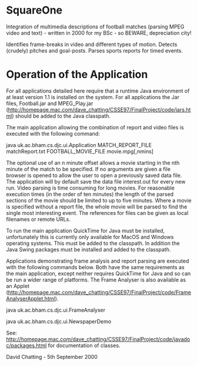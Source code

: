 SquareOne
=========

Integration of multimedia descriptions of football matches (parsing MPEG video and text) - written in 2000 for my BSc - so BEWARE, depreciation city!

Identifies frame-breaks in video and different types of motion. Detects (crudely) pitches and goal-posts. Parses sports reports for timed events.

Operation of the Application
============================

For all applications detailed here require that a runtime Java environment 
of at least version 1.1 is installed on the system. For all applications the 
Jar files, Football.jar and MPEG_Play.jar 
(http://homepage.mac.com/dave_chatting/CSSE97/FinalProject/code/jars.html) 
should be added to the Java classpath.

The main application allowing the combination of report and video files is 
executed with the following command:

java uk.ac.bham.cs.djc.ui.Application MATCH_REPORT_FILE matchReport.txt 
FOOTBALL_MOVIE_FILE movie.mpg[,nmins]

The optional use of an n minute offset allows a movie starting in the nth 
minute of the match to be specified. If no arguments are given a file browser is 
opened to allow the user to open a previously saved data file. The application 
will by default save the data file interest.out for every new run. Video 
parsing is time consuming for long movies. For reasonable execution times (in the 
order of ten minutes) the length of the parsed sections of the movie should be 
limited to up to five minutes. Where a movie is specified without a report file, 
the whole movie will be parsed to find the single most interesting event. The 
references for files can be given as local filenames or remote URLs.

To run the main application QuickTime for Java must be installed, 
unfortunately this is currently only available for MacOS and Windows operating systems. 
This must be added to the classpath. In addition the Java Swing packages must 
be installed and added to the classpath. 

Applications demonstrating frame analysis and report parsing are executed 
with the following commands below. Both have the same requirements as the main 
application, except neither requires QuickTime for Java and so can be run a wider range 
of platforms. The Frame Analyser is also available as an Applet 
(http://homepage.mac.com/dave_chatting/CSSE97/FinalProject/code/FrameAnalyserApplet.html).

java uk.ac.bham.cs.djc.ui.FrameAnalyser

java uk.ac.bham.cs.djc.ui.NewspaperDemo


See: http://homepage.mac.com/dave_chatting/CSSE97/FinalProject/code/javadoc/packages.html for 
documentation of classes.


David Chatting - 5th September 2000
